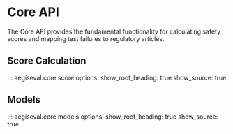 # Core API

The Core API provides the fundamental functionality for calculating safety scores and mapping test failures to regulatory articles.

## Score Calculation

::: aegiseval.core.score
    options:
      show_root_heading: true
      show_source: true

## Models

::: aegiseval.core.models
    options:
      show_root_heading: true
      show_source: true 